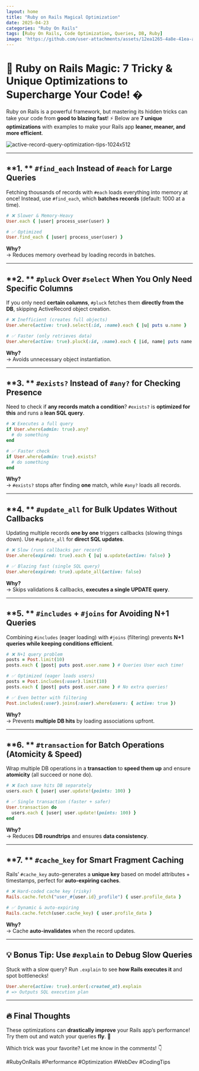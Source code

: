 ```yaml
---
layout: home
title: "Ruby on Rails Magical Optimization"
date: 2025-04-23
categories: "Ruby On Rails"
tags: [Ruby On Rails, Code Optimization, Queries, DB, Ruby]
image: 'https://github.com/user-attachments/assets/12ea1265-4a8e-41ea-afa4-b3f7fdcc1263'
---
```


# 🚀 **Ruby on Rails Magic: 7 Tricky & Unique Optimizations to Supercharge Your Code!** �  

Ruby on Rails is a powerful framework, but mastering its hidden tricks can take your code from **good to blazing fast**! ⚡ Below are **7 unique optimizations** with examples to make your Rails app **leaner, meaner, and more efficient**.  

![active-record-query-optimization-tips-1024x512](https://github.com/user-attachments/assets/12ea1265-4a8e-41ea-afa4-b3f7fdcc1263)

---

## **1. ** `#find_each` **Instead of `#each` for Large Queries**  
Fetching thousands of records with `#each` loads everything into memory at once! Instead, use `#find_each`, which **batches records** (default: 1000 at a time).  

```ruby
# ❌ Slower & Memory-Heavy
User.each { |user| process_user(user) }

# ✅ Optimized
User.find_each { |user| process_user(user) }
```

**Why?**  
→ Reduces memory overhead by loading records in batches.  

---

## **2. ** `#pluck` **Over `#select` When You Only Need Specific Columns**  
If you only need **certain columns**, `#pluck` fetches them **directly from the DB**, skipping ActiveRecord object creation.  

```ruby
# ❌ Inefficient (creates full objects)
User.where(active: true).select(:id, :name).each { |u| puts u.name }

# ✅ Faster (only retrieves data)
User.where(active: true).pluck(:id, :name).each { |id, name| puts name }
```

**Why?**  
→ Avoids unnecessary object instantiation.  

---

## **3. ** `#exists?` **Instead of `#any?` for Checking Presence**  
Need to check if **any records match a condition**? `#exists?` is **optimized for this** and runs a **lean SQL query**.  

```ruby
# ❌ Executes a full query
if User.where(admin: true).any?  
  # do something
end

# ✅ Faster check
if User.where(admin: true).exists?  
  # do something
end
```

**Why?**  
→ `#exists?` stops after finding **one** match, while `#any?` loads all records.  

---

## **4. ** `#update_all` **for Bulk Updates Without Callbacks**  
Updating multiple records **one by one** triggers callbacks (slowing things down). Use `#update_all` for **direct SQL updates**.  

```ruby
# ❌ Slow (runs callbacks per record)
User.where(expired: true).each { |u| u.update(active: false) }

# ✅ Blazing fast (single SQL query)
User.where(expired: true).update_all(active: false)
```

**Why?**  
→ Skips validations & callbacks, **executes a single UPDATE query**.  

---

## **5. ** `#includes` + `#joins` **for Avoiding N+1 Queries**  
Combining `#includes` (eager loading) with `#joins` (filtering) prevents **N+1 queries while keeping conditions efficient**.  

```ruby
# ❌ N+1 query problem
posts = Post.limit(10)
posts.each { |post| puts post.user.name } # Queries User each time!

# ✅ Optimized (eager loads users)
posts = Post.includes(:user).limit(10)
posts.each { |post| puts post.user.name } # No extra queries!

# ✅ Even better with filtering
Post.includes(:user).joins(:user).where(users: { active: true })
```

**Why?**  
→ Prevents **multiple DB hits** by loading associations upfront.  

---

## **6. ** `#transaction` **for Batch Operations (Atomicity & Speed)**  
Wrap multiple DB operations in a **transaction** to **speed them up** and ensure **atomicity** (all succeed or none do).  

```ruby
# ❌ Each save hits DB separately
users.each { |user| user.update!(points: 100) }

# ✅ Single transaction (faster + safer)
User.transaction do  
  users.each { |user| user.update!(points: 100) }
end
```

**Why?**  
→ Reduces **DB roundtrips** and ensures **data consistency**.  

---

## **7. ** `#cache_key` **for Smart Fragment Caching**  
Rails’ `#cache_key` auto-generates a **unique key** based on model attributes + timestamps, perfect for **auto-expiring caches**.  

```ruby
# ❌ Hard-coded cache key (risky)
Rails.cache.fetch("user_#{user.id}_profile") { user.profile_data }

# ✅ Dynamic & auto-expiring
Rails.cache.fetch(user.cache_key) { user.profile_data }
```

**Why?**  
→ Cache **auto-invalidates** when the record updates.  

---

## **💡 Bonus Tip: Use `#explain` to Debug Slow Queries**  
Stuck with a slow query? Run `.explain` to see **how Rails executes it** and spot bottlenecks!  

```ruby
User.where(active: true).order(:created_at).explain
# => Outputs SQL execution plan
```

---

## **🔥 Final Thoughts**  
These optimizations can **drastically improve** your Rails app’s performance! Try them out and watch your queries **fly**. 🚀  

Which trick was your favorite? Let me know in the comments! 👇  

#RubyOnRails #Performance #Optimization #WebDev #CodingTips

